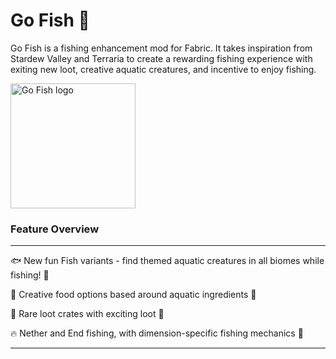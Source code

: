 # Go Fish 🎣

Go Fish is a fishing enhancement mod for Fabric. It takes inspiration from Stardew Valley and Terraria to create a rewarding fishing experience with exiting new loot, creative aquatic creatures, and incentive to enjoy fishing.

<img src="https://raw.githubusercontent.com/Draylar/go-fish/master/src/main/resources/assets/gofish/icon.png" alt="Go Fish logo" width="200" height="200">

### Feature Overview
---

🐟 New fun Fish variants - find themed aquatic creatures in all biomes while fishing! 🦈

🥔 Creative food options based around aquatic ingredients 🧂

💎 Rare loot crates with exciting loot 🔮

🔥 Nether and End fishing, with dimension-specific fishing mechanics 🐠

---

